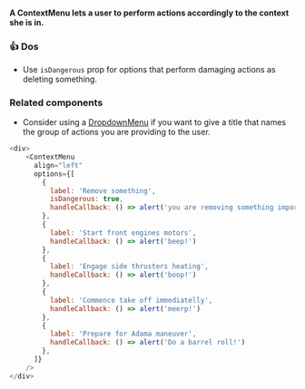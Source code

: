 #### A ContextMenu lets a user to perform actions accordingly to the context she is in.

### 👍 Dos
- Use `isDangerous` prop for options that perform damaging actions as deleting something.

### Related components
- Consider using a <a href="#/Components/Forms?id=dropdownmenu">DropdownMenu</a> if you want to give a title that names the group of actions you are providing to the user.

```js
<div>
    <ContextMenu
      align="left"
      options={[
        {
          label: 'Remove something',
          isDangerous: true,
          handleCallback: () => alert('you are removing something important')
        },
        {
          label: 'Start front engines motors',
          handleCallback: () => alert('beep!')
        },
        {
          label: 'Engage side thrusters heating',
          handleCallback: () => alert('boop!')
        },
        {
          label: 'Commence take off immediatelly',
          handleCallback: () => alert('meerp!')
        },
        {
          label: 'Prepare for Adama maneuver',
          handleCallback: () => alert('Do a barrel roll!')
        },
      ]}
    />
</div>
```
